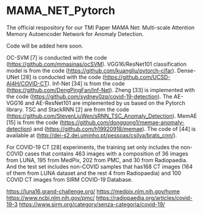 # MAMA_NET_Pytorch
The official respository for our TMI Paper MAMA Net: Multi-scale Attention Memory Autoencoder Network for Anomaly Detection.

Code will be added here soon.

OC-SVM [7] is conducted with the code (https://github.com/mmasinas/ocSVM).
VGG16/ResNet101 classification model is from the code (https://github.com/kuangliu/pytorch-cifar).
Dense-UNet [28] is conducted with the code (https://github.com/UCSD-AI4H/COVID-CT).
Inf-Net [34] is from the code (https://github.com/DengPingFan/Inf-Net).
Zheng [33] is implemented with the code (https://github.com/sydney0zq/covid-19-detection).
The AE-VGG16 and AE-ResNet101 are implemented by us based on the Pytorch library.
TSC and StackRNN [2] are from the code (https://github.com/StevenLiuWen/sRNN_TSC_Anomaly_Detection).
MemAE [15] is from the code (https://github.com/donggong1/memae-anomaly-detection) and (https://github.com/h19920918/memae).
The code of [44] is available at (http://dei-s2.dei.uminho.pt/pessoas/csilva/brats_cnn/).

For COVID-19 CT [28] experiments, the training set only includes the non-COVID cases that contains 463 images with a composition of 36 images from LUNA, 195 from MedPix, 202 from PMC, and 30 from Radiopaedia. And the test set includes non-COVID samples that has168 CT images (164 of them from LUNA dataset and the rest 4 from Radiopaedia) and 100 COVID CT images from SIRM COVID-19 Database.

https://luna16.grand-challenge.org/
https://medpix.nlm.nih.gov/home
https://www.ncbi.nlm.nih.gov/pmc/
https://radiopaedia.org/articles/covid-19-3
https://www.sirm.org/category/senza-categoria/covid-19/
